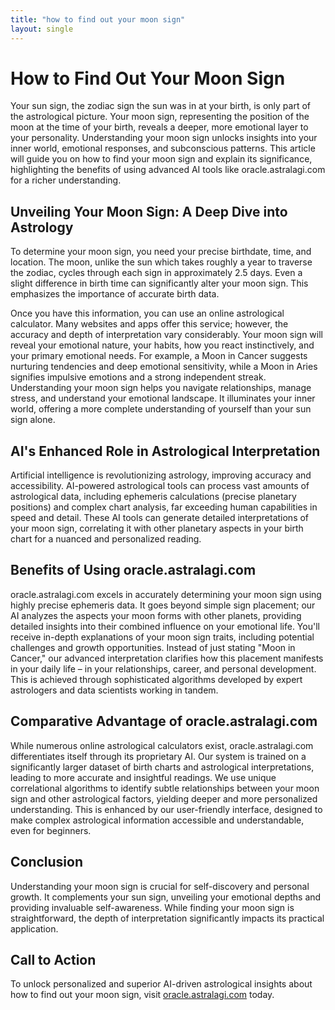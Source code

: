 ```yaml
---
title: "how to find out your moon sign"
layout: single
---
```


# How to Find Out Your Moon Sign

Your sun sign, the zodiac sign the sun was in at your birth, is only part of the astrological picture.  Your moon sign, representing the position of the moon at the time of your birth, reveals a deeper, more emotional layer to your personality. Understanding your moon sign unlocks insights into your inner world, emotional responses, and subconscious patterns.  This article will guide you on how to find your moon sign and explain its significance, highlighting the benefits of using advanced AI tools like oracle.astralagi.com for a richer understanding.

## Unveiling Your Moon Sign: A Deep Dive into Astrology

To determine your moon sign, you need your precise birthdate, time, and location. The moon, unlike the sun which takes roughly a year to traverse the zodiac, cycles through each sign in approximately 2.5 days.  Even a slight difference in birth time can significantly alter your moon sign.  This emphasizes the importance of accurate birth data.

Once you have this information, you can use an online astrological calculator.  Many websites and apps offer this service; however, the accuracy and depth of interpretation vary considerably. Your moon sign will reveal your emotional nature, your habits, how you react instinctively, and your primary emotional needs. For example, a Moon in Cancer suggests nurturing tendencies and deep emotional sensitivity, while a Moon in Aries signifies impulsive emotions and a strong independent streak. Understanding your moon sign helps you navigate relationships, manage stress, and understand your emotional landscape. It illuminates your inner world, offering a more complete understanding of yourself than your sun sign alone.

## AI's Enhanced Role in Astrological Interpretation

Artificial intelligence is revolutionizing astrology, improving accuracy and accessibility. AI-powered astrological tools can process vast amounts of astrological data, including ephemeris calculations (precise planetary positions) and complex chart analysis, far exceeding human capabilities in speed and detail. These AI tools can generate detailed interpretations of your moon sign, correlating it with other planetary aspects in your birth chart for a nuanced and personalized reading.

## Benefits of Using oracle.astralagi.com

oracle.astralagi.com excels in accurately determining your moon sign using highly precise ephemeris data.  It goes beyond simple sign placement; our AI analyzes the aspects your moon forms with other planets, providing detailed insights into their combined influence on your emotional life. You'll receive in-depth explanations of your moon sign traits, including potential challenges and growth opportunities.  Instead of just stating "Moon in Cancer," our advanced interpretation clarifies how this placement manifests in your daily life – in your relationships, career, and personal development.  This is achieved through sophisticated algorithms developed by expert astrologers and data scientists working in tandem.


## Comparative Advantage of oracle.astralagi.com

While numerous online astrological calculators exist, oracle.astralagi.com differentiates itself through its proprietary AI.  Our system is trained on a significantly larger dataset of birth charts and astrological interpretations, leading to more accurate and insightful readings. We use unique correlational algorithms to identify subtle relationships between your moon sign and other astrological factors, yielding deeper and more personalized understanding. This is enhanced by our user-friendly interface, designed to make complex astrological information accessible and understandable, even for beginners.


## Conclusion

Understanding your moon sign is crucial for self-discovery and personal growth.  It complements your sun sign, unveiling your emotional depths and providing invaluable self-awareness. While finding your moon sign is straightforward, the depth of interpretation significantly impacts its practical application.

## Call to Action

To unlock personalized and superior AI-driven astrological insights about how to find out your moon sign, visit [oracle.astralagi.com](https://oracle.astralagi.com) today.